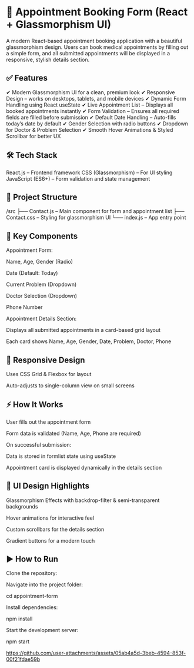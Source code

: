 # 🏥 Appointment Booking Form (React + Glassmorphism UI)

A modern React-based appointment booking application with a beautiful glassmorphism design. Users can book medical appointments by filling out a simple form, and all submitted appointments will be displayed in a responsive, stylish details section.

## ✅ Features

✔ Modern Glassmorphism UI for a clean, premium look
✔ Responsive Design – works on desktops, tablets, and mobile devices
✔ Dynamic Form Handling using React useState
✔ Live Appointment List – Displays all booked appointments instantly
✔ Form Validation – Ensures all required fields are filled before submission
✔ Default Date Handling – Auto-fills today’s date by default
✔ Gender Selection with radio buttons
✔ Dropdown for Doctor & Problem Selection
✔ Smooth Hover Animations & Styled Scrollbar for better UX

## 🛠 Tech Stack

React.js – Frontend framework
CSS (Glassmorphism) – For UI styling
JavaScript (ES6+) – Form validation and state management

## 📂 Project Structure

/src
├── Contact.js – Main component for form and appointment list
├── Contact.css – Styling for glassmorphism UI
└── index.js – App entry point

## 🔑 Key Components

Appointment Form:

Name, Age, Gender (Radio)

Date (Default: Today)

Current Problem (Dropdown)

Doctor Selection (Dropdown)

Phone Number

Appointment Details Section:

Displays all submitted appointments in a card-based grid layout

Each card shows Name, Age, Gender, Date, Problem, Doctor, Phone

## 📱 Responsive Design

Uses CSS Grid & Flexbox for layout

Auto-adjusts to single-column view on small screens

## ⚡ How It Works

User fills out the appointment form

Form data is validated (Name, Age, Phone are required)

On successful submission:

Data is stored in formlist state using useState

Appointment card is displayed dynamically in the details section

## 🎨 UI Design Highlights

Glassmorphism Effects with backdrop-filter & semi-transparent backgrounds

Hover animations for interactive feel

Custom scrollbars for the details section

Gradient buttons for a modern touch

## ▶️ How to Run

Clone the repository:



Navigate into the project folder:

cd appointment-form  


Install dependencies:

npm install  


Start the development server:

npm start  




https://github.com/user-attachments/assets/05ab4a5d-3beb-4594-853f-00f21fdae59b



